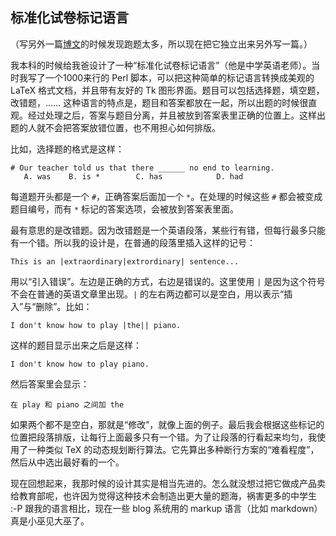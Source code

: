 <div class="inner">
<h2>标准化试卷标记语言</h2>
<p>（写另外一篇<a href="http://www.yinwang.org/blog-cn/2013/04/14/markdown">博文</a>的时候发现跑题太多，所以现在把它独立出来另外写一篇。）</p>
<p>我本科的时候给我爸设计了一种“标准化试卷标记语言”（他是中学英语老师）。当时我写了一个1000来行的 Perl 脚本，可以把这种简单的标记语言转换成美观的 LaTeX 格式文档，并且带有友好的 Tk 图形界面。题目可以包括选择题，填空题，改错题，…… 这种语言的特点是，题目和答案都放在一起，所以出题的时候很直观。经过处理之后，答案与题目分离，并且被放到答案表里正确的位置上。这样出题的人就不会把答案放错位置，也不用担心如何排版。</p>
<p>比如，选择题的格式是这样：</p>
<div class="language-plaintext highlighter-rouge"><div class="highlight"><pre class="highlight"><code># Our teacher told us that there ______ no end to learning.
   A. was    B. is *        C. has            D. had
</code></pre></div></div>
<p>每道题开头都是一个 <code class="language-plaintext highlighter-rouge">#</code>，正确答案后面加一个 <code class="language-plaintext highlighter-rouge">*</code>。在处理的时候这些 <code class="language-plaintext highlighter-rouge">#</code> 都会被变成题目编号，而有 <code class="language-plaintext highlighter-rouge">*</code> 标记的答案选项，会被放到答案表里面。</p>
<p>最有意思的是改错题。因为改错题是一个英语段落，某些行有错，但每行最多只能有一个错。所以我的设计是，在普通的段落里插入这样的记号：</p>
<div class="language-plaintext highlighter-rouge"><div class="highlight"><pre class="highlight"><code>This is an |extraordinary|extrordinary| sentence...
</code></pre></div></div>
<p>用以“引入错误”。左边是正确的方式，右边是错误的。这里使用 <code class="language-plaintext highlighter-rouge">|</code> 是因为这个符号不会在普通的英语文章里出现。<code class="language-plaintext highlighter-rouge">|</code> 的左右两边都可以是空白，用以表示“插入”与“删除”。比如：</p>
<div class="language-plaintext highlighter-rouge"><div class="highlight"><pre class="highlight"><code>I don't know how to play |the|| piano.
</code></pre></div></div>
<p>这样的题目显示出来之后是这样：</p>
<div class="language-plaintext highlighter-rouge"><div class="highlight"><pre class="highlight"><code>I don't know how to play piano.
</code></pre></div></div>
<p>然后答案里会显示：</p>
<div class="language-plaintext highlighter-rouge"><div class="highlight"><pre class="highlight"><code>在 play 和 piano 之间加 the
</code></pre></div></div>
<p>如果两个都不是空白，那就是“修改”，就像上面的例子。最后我会根据这些标记的位置把段落排版，让每行上面最多只有一个错。为了让段落的行看起来均匀，我使用了一种类似 TeX 的动态规划断行算法。它先算出多种断行方案的“难看程度”，然后从中选出最好看的一个。</p>
<p>现在回想起来，我那时候的设计其实是相当先进的。怎么就没想过把它做成产品卖给教育部呢，也许因为觉得这种技术会制造出更大量的题海，祸害更多的中学生 :-P 跟我的语言相比，现在一些 blog 系统用的 markup 语言（比如 markdown）真是小巫见大巫了。</p>
</div>
<!--
<div class="ad-banner" style="margin-top: 5px">
<script async src="//pagead2.googlesyndication.com/pagead/js/adsbygoogle.js"></script>
<ins class="adsbygoogle"
                    style="display:inline-block;width:100%;height:90px"
                    data-ad-client="ca-pub-1331524016319584"
                    data-ad-slot="6657867155"></ins>
<script>(adsbygoogle = window.adsbygoogle || []).push({});</script>
</div>
<script data-ad-client="ca-pub-1331524016319584" async
            src="https://pagead2.googlesyndication.com/pagead/js/adsbygoogle.js">
</script>
        -->
    